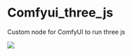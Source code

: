 # Comfyui_three_js
Custom node for ComfyUI to run three js

<img src="https://github.com/lo-th/Comfyui_three_js/js/assets/preview.jpg"/>